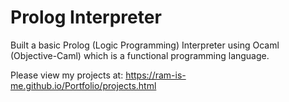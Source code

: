 # Prolog Interpreter
Built a basic Prolog (Logic Programming) Interpreter using Ocaml (Objective-Caml) which is a functional programming language.

Please view my projects at: https://ram-is-me.github.io/Portfolio/projects.html
